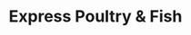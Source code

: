 ---
title: "Express Poultry & Fish"
url: /dearborn-heights/express-poultry-und-fish/
shop: Metzgerei
---